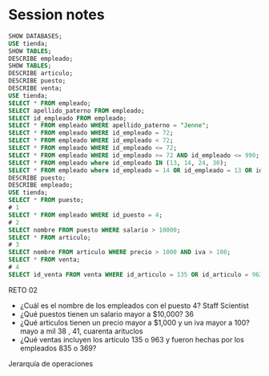 # Session notes

```sql
SHOW DATABASES;
USE tienda;
SHOW TABLES;
DESCRIBE empleado;
SHOW TABLES;
DESCRIBE articulo;
DESCRIBE puesto;
DESCRIBE venta;
USE tienda;
SELECT * FROM empleado;
SELECT apellido_paterno FROM empleado;
SELECT id_empleado FROM empleado;
SELECT * FROM empleado WHERE apellido_paterno = "Jenne";
SELECT * FROM empleado WHERE id_empleado = 72;
SELECT * FROM empleado WHERE id_empleado < 72;
SELECT * FROM empleado WHERE id_empleado <= 72;
SELECT * FROM empleado WHERE id_empleado >= 72 AND id_empleado <= 990;
SELECT * FROM empleado where id_empleado IN (13, 14, 24, 30);
SELECT * FROM empleado where id_empleado = 14 OR id_empleado = 13 OR id_empleado = 24 OR id_empleado = 30;
DESCRIBE puesto;
DESCRIBE empleado;
USE tienda;
SELECT * FROM puesto;
# 1
SELECT * FROM empleado WHERE id_puesto = 4;
# 2
SELECT nombre FROM puesto WHERE salario > 10000;
SELECT * FROM articulo;
# 3
SELECT nombre FROM articulo WHERE precio > 1000 AND iva > 100;
SELECT * FROM venta;
# 4
SELECT id_venta FROM venta WHERE id_articulo = 135 OR id_articulo = 963 AND id_empleado = 835 OR id_empleado = 369; 
```

RETO 02

- ¿Cuál es el nombre de los empleados con el puesto 4?
  Staff Scientist
- ¿Qué puestos tienen un salario mayor a $10,000?
  36
- ¿Qué articulos tienen un precio mayor a $1,000 y un iva mayor a 100?
  mayo a mil 38 , 41, cuarenta arituclos
- ¿Qué ventas incluyen los artículo 135 o 963 y fueron hechas por los empleados 835 o 369?

Jerarquía de operaciones
